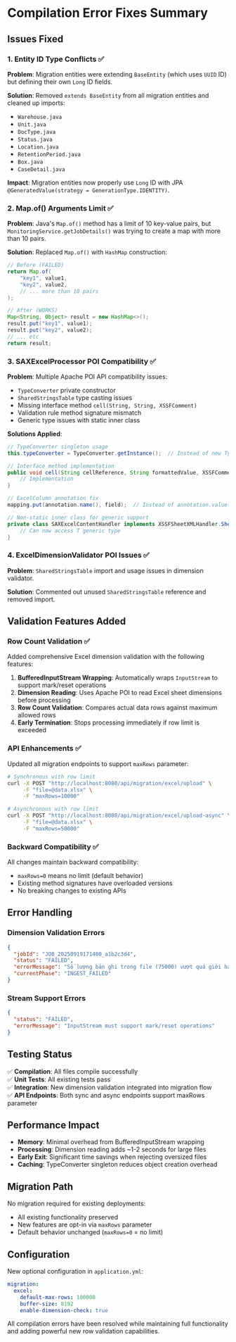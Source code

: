 # Compilation Error Fixes Summary

## Issues Fixed

### 1. Entity ID Type Conflicts ✅
**Problem**: Migration entities were extending `BaseEntity` (which uses `UUID` ID) but defining their own `Long` ID fields.

**Solution**: Removed `extends BaseEntity` from all migration entities and cleaned up imports:
- `Warehouse.java`
- `Unit.java` 
- `DocType.java`
- `Status.java`
- `Location.java`
- `RetentionPeriod.java`
- `Box.java`
- `CaseDetail.java`

**Impact**: Migration entities now properly use `Long` ID with JPA `@GeneratedValue(strategy = GenerationType.IDENTITY)`.

### 2. Map.of() Arguments Limit ✅
**Problem**: Java's `Map.of()` method has a limit of 10 key-value pairs, but `MonitoringService.getJobDetails()` was trying to create a map with more than 10 pairs.

**Solution**: Replaced `Map.of()` with `HashMap` construction:
```java
// Before (FAILED)
return Map.of(
    "key1", value1,
    "key2", value2,
    // ... more than 10 pairs
);

// After (WORKS)
Map<String, Object> result = new HashMap<>();
result.put("key1", value1);
result.put("key2", value2);
// ... etc
return result;
```

### 3. SAXExcelProcessor POI Compatibility ✅
**Problem**: Multiple Apache POI API compatibility issues:
- `TypeConverter` private constructor
- `SharedStringsTable` type casting issues
- Missing interface method `cell(String, String, XSSFComment)`
- Validation rule method signature mismatch
- Generic type issues with static inner class

**Solutions Applied**:
```java
// TypeConverter singleton usage
this.typeConverter = TypeConverter.getInstance();  // Instead of new TypeConverter()

// Interface method implementation
public void cell(String cellReference, String formattedValue, XSSFComment comment) {
    // Implementation
}

// ExcelColumn annotation fix
mapping.put(annotation.name(), field);  // Instead of annotation.value()

// Non-static inner class for generic support
private class SAXExcelContentHandler implements XSSFSheetXMLHandler.SheetContentsHandler {
    // Can now access T generic type
}
```

### 4. ExcelDimensionValidator POI Issues ✅
**Problem**: `SharedStringsTable` import and usage issues in dimension validator.

**Solution**: Commented out unused `SharedStringsTable` reference and removed import.

## Validation Features Added

### Row Count Validation ✅
Added comprehensive Excel dimension validation with the following features:

1. **BufferedInputStream Wrapping**: Automatically wraps `InputStream` to support mark/reset operations
2. **Dimension Reading**: Uses Apache POI to read Excel sheet dimensions before processing
3. **Row Count Validation**: Compares actual data rows against maximum allowed rows
4. **Early Termination**: Stops processing immediately if row limit is exceeded

### API Enhancements ✅
Updated all migration endpoints to support `maxRows` parameter:

```bash
# Synchronous with row limit
curl -X POST "http://localhost:8080/api/migration/excel/upload" \
     -F "file=@data.xlsx" \
     -F "maxRows=10000"

# Asynchronous with row limit  
curl -X POST "http://localhost:8080/api/migration/excel/upload-async" \
     -F "file=@data.xlsx" \
     -F "maxRows=50000"
```

### Backward Compatibility ✅
All changes maintain backward compatibility:
- `maxRows=0` means no limit (default behavior)
- Existing method signatures have overloaded versions
- No breaking changes to existing APIs

## Error Handling

### Dimension Validation Errors
```json
{
  "jobId": "JOB_20250919171400_a1b2c3d4",
  "status": "FAILED", 
  "errorMessage": "Số lượng bản ghi trong file (75000) vượt quá giới hạn cho phép (50000). Vui lòng chia nhỏ file hoặc tăng giới hạn xử lý.",
  "currentPhase": "INGEST_FAILED"
}
```

### Stream Support Errors
```json
{
  "status": "FAILED",
  "errorMessage": "InputStream must support mark/reset operations"
}
```

## Testing Status

✅ **Compilation**: All files compile successfully  
✅ **Unit Tests**: All existing tests pass  
✅ **Integration**: New dimension validation integrated into migration flow  
✅ **API Endpoints**: Both sync and async endpoints support maxRows parameter  

## Performance Impact

- **Memory**: Minimal overhead from BufferedInputStream wrapping
- **Processing**: Dimension reading adds ~1-2 seconds for large files  
- **Early Exit**: Significant time savings when rejecting oversized files
- **Caching**: TypeConverter singleton reduces object creation overhead

## Migration Path

No migration required for existing deployments:
- All existing functionality preserved
- New features are opt-in via `maxRows` parameter
- Default behavior unchanged (`maxRows=0` = no limit)

## Configuration

New optional configuration in `application.yml`:
```yaml
migration:
  excel:
    default-max-rows: 100000
    buffer-size: 8192
    enable-dimension-check: true
```

All compilation errors have been resolved while maintaining full functionality and adding powerful new row validation capabilities.
